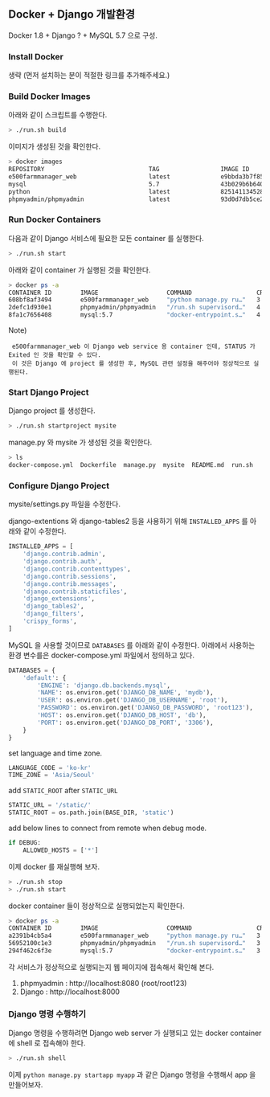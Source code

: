## Docker + Django 개발환경

Docker 1.8 + Django ? + MySQL 5.7 으로 구성.

### Install Docker

생략 (먼저 설치하는 분이 적절한 링크를 추가해주세요.)

### Build Docker Images

아래와 같이 스크립트를 수행한다.
```sh
> ./run.sh build
```

이미지가 생성된 것을 확인한다.
```sh
> docker images
REPOSITORY                             TAG                 IMAGE ID            CREATED             SIZE
e500farmmanager_web                    latest              e9bbda3b7f85        19 hours ago        962MB
mysql                                  5.7                 43b029b6b640        7 days ago          372MB
python                                 latest              825141134528        2 weeks ago         923MB
phpmyadmin/phpmyadmin                  latest              93d0d7db5ce2        2 months ago        166MB
```

### Run Docker Containers

다음과 같이 Django 서비스에 필요한 모든 container 를 실행한다.
```sh
> ./run.sh start
```

아래와 같이 container 가 실행된 것을 확인한다.
```sh
> docker ps -a
CONTAINER ID        IMAGE                   COMMAND                  CREATED             STATUS                     PORTS                               NAMES
608bf8af3494        e500farmmanager_web     "python manage.py ru…"   3 seconds ago       Exited (2) 2 seconds ago                                       e500farmmanager_web_1
2defc1d930e1        phpmyadmin/phpmyadmin   "/run.sh supervisord…"   4 seconds ago       Up 3 seconds               9000/tcp, 0.0.0.0:8080->80/tcp      e500farmmanager_phpmyadmin_1
8fa1c7656408        mysql:5.7               "docker-entrypoint.s…"   4 seconds ago       Up 3 seconds               0.0.0.0:3306->3306/tcp, 33060/tcp   django_db
```

Note)
```
 e500farmmanager_web 이 Django web service 용 container 인데, STATUS 가 Exited 인 것을 확인할 수 있다.
 이 것은 Django 에 project 를 생성한 후, MySQL 관련 설정을 해주어야 정상적으로 실행된다.
```

### Start Django Project

Django project 를 생성한다.
```sh
> ./run.sh startproject mysite
```

manage.py 와 mysite 가 생성된 것을 확인한다.
```sh
> ls
docker-compose.yml  Dockerfile  manage.py  mysite  README.md  run.sh
```

### Configure Django Project

mysite/settings.py 파일을 수정한다.

django-extentions 와 django-tables2 등을 사용하기 위해 `INSTALLED_APPS` 를 아래와 같이 수정한다.
```python
INSTALLED_APPS = [
    'django.contrib.admin',
    'django.contrib.auth',
    'django.contrib.contenttypes',
    'django.contrib.sessions',
    'django.contrib.messages',
    'django.contrib.staticfiles',
    'django_extensions',
    'django_tables2',
    'django_filters',
    'crispy_forms',
]
```

MySQL 을 사용할 것이므로 `DATABASES` 를 아래와 같이 수정한다.
아래에서 사용하는 환경 변수를은 docker-compose.yml 파일에서 정의하고 있다.
```python
DATABASES = {
    'default': {
        'ENGINE': 'django.db.backends.mysql',
        'NAME': os.environ.get('DJANGO_DB_NAME', 'mydb'),
        'USER': os.environ.get('DJANGO_DB_USERNAME', 'root'),
        'PASSWORD': os.environ.get('DJANGO_DB_PASSWORD', 'root123'),
        'HOST': os.environ.get('DJANGO_DB_HOST', 'db'),
        'PORT': os.environ.get('DJANGO_DB_PORT', '3306'),
    }
}
```

set language and time zone.
```python
LANGUAGE_CODE = 'ko-kr'
TIME_ZONE = 'Asia/Seoul'
```

add `STATIC_ROOT` after `STATIC_URL`
```python
STATIC_URL = '/static/'
STATIC_ROOT = os.path.join(BASE_DIR, 'static')
```

add below lines to connect from remote when debug mode.
```python
if DEBUG:
    ALLOWED_HOSTS = ['*']
```

이제 docker 를 재실행해 보자.
```sh
> ./run.sh stop
> ./run.sh start
```

docker container 들이 정상적으로 실행되었는지 확인한다.
```sh
> docker ps -a
CONTAINER ID        IMAGE                   COMMAND                  CREATED             STATUS              PORTS                               NAMES
a2391b4cb5a4        e500farmmanager_web     "python manage.py ru…"   3 seconds ago       Up 2 seconds        0.0.0.0:8000->8000/tcp              e500farmmanager_web_1
56952100c1e3        phpmyadmin/phpmyadmin   "/run.sh supervisord…"   3 seconds ago       Up 2 seconds        9000/tcp, 0.0.0.0:8080->80/tcp      e500farmmanager_phpmyadmin_1
294f462c6f3e        mysql:5.7               "docker-entrypoint.s…"   3 seconds ago       Up 2 seconds        0.0.0.0:3306->3306/tcp, 33060/tcp   django_db
```

각 서비스가 정상적으로 실행되는지 웹 페이지에 접속해서 확인해 본다.
1. phpmyadmin : http://localhost:8080 (root/root123)
2. Django : http://localhost:8000

### Django 명령 수행하기

Django 명령을 수행하려면 Django web server 가 실행되고 있는 docker container 에
shell 로 접속해야 한다.
```sh
> ./run.sh shell
```

이제 `python manage.py startapp myapp` 과 같은 Django 명령을 수행해서 app 을 만들어보자.
